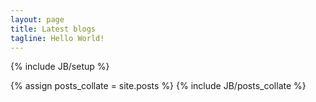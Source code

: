 ```yaml
---
layout: page
title: Latest blogs
tagline: Hello World!
---
```

{% include JB/setup %}

{% assign posts_collate = site.posts %}
{% include JB/posts_collate %}